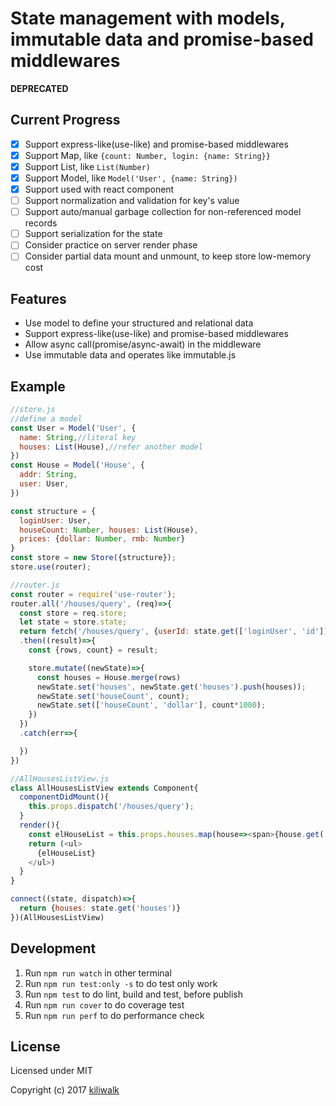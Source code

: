 State management with models, immutable data and promise-based middlewares
=================================

**DEPRECATED**

## Current Progress
* [x] Support express-like(use-like) and promise-based middlewares
* [x] Support Map, like `{count: Number, login: {name: String}}`
* [x] Support List, like `List(Number)`
* [x] Support Model, like `Model('User', {name: String})`
* [x] Support used with react component
* [ ] Support normalization and validation for key's value
* [ ] Support auto/manual garbage collection for non-referenced model records 
* [ ] Support serialization for the state
* [ ] Consider practice on server render phase
* [ ] Consider partial data mount and unmount, to keep store low-memory cost

## Features
* Use model to define your structured and relational data
* Support express-like(use-like) and promise-based middlewares
* Allow async call(promise/async-await) in the middleware
* Use immutable data and operates like immutable.js

## Example
```js
//store.js
//define a model
const User = Model('User', {
  name: String,//literal key
  houses: List(House),//refer another model
})
const House = Model('House', {
  addr: String,
  user: User,
})

const structure = {
  loginUser: User,
  houseCount: Number, houses: List(House),
  prices: {dollar: Number, rmb: Number}
}
const store = new Store({structure});
store.use(router);

//router.js
const router = require('use-router');
router.all('/houses/query', (req)=>{
  const store = req.store;
  let state = store.state;
  return fetch('/houses/query', {userId: state.get(['loginUser', 'id'])})
  .then((result)=>{
    const {rows, count} = result;

    store.mutate((newState)=>{
      const houses = House.merge(rows)
      newState.set('houses', newState.get('houses').push(houses));
      newState.set('houseCount', count);
      newState.set(['houseCount', 'dollar'], count*1000);
    })
  })
  .catch(err=>{

  })
})

//AllHousesListView.js
class AllHousesListView extends Component{
  componentDidMount(){
    this.props.dispatch('/houses/query');
  }
  render(){
    const elHouseList = this.props.houses.map(house=><span>{house.get('id')} {house.get('addr')}</span>)
    return (<ul>
      {elHouseList}
    </ul>)
  }
}

connect((state, dispatch)=>{
  return {houses: state.get('houses')}
})(AllHousesListView)
```

## Development
1. Run `npm run watch` in other terminal
2. Run `npm run test:only -s` to do test only work
3. Run `npm test` to do lint, build and test, before publish
4. Run `npm run cover` to do coverage test
5. Run `npm run perf` to do performance check

## License
Licensed under MIT

Copyright (c) 2017 [kiliwalk](https://github.com/kiliwalk)
